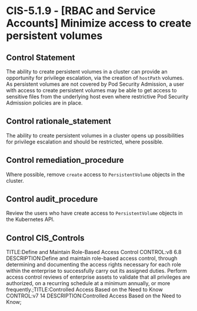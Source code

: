 # CIS-5.1.9 - \[RBAC and Service Accounts\] Minimize access to create persistent volumes

## Control Statement

The ability to create persistent volumes in a cluster can provide an opportunity for privilege escalation, via the creation of `hostPath` volumes. As persistent volumes are not covered by Pod Security Admission, a user with access to create persistent volumes may be able to get access to sensitive files from the underlying host even where restrictive Pod Security Admission policies are in place.

## Control rationale_statement

The ability to create persistent volumes in a cluster opens up possibilities for privilege escalation and should be restricted, where possible.

## Control remediation_procedure

Where possible, remove `create` access to `PersistentVolume` objects in the cluster.

## Control audit_procedure

Review the users who have create access to `PersistentVolume` objects in the Kubernetes API.

## Control CIS_Controls

TITLE:Define and Maintain Role-Based Access Control CONTROL:v8 6.8 DESCRIPTION:Define and maintain role-based access control, through determining and documenting the access rights necessary for each role within the enterprise to successfully carry out its assigned duties. Perform access control reviews of enterprise assets to validate that all privileges are authorized, on a recurring schedule at a minimum annually, or more frequently.;TITLE:Controlled Access Based on the Need to Know CONTROL:v7 14 DESCRIPTION:Controlled Access Based on the Need to Know;
